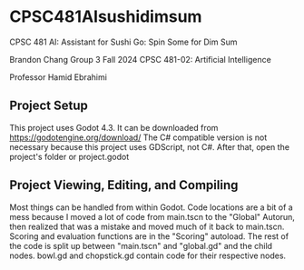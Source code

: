 # CPSC481AIsushidimsum
CPSC 481 AI: Assistant for Sushi Go: Spin Some for Dim Sum

Brandon Chang Group 3
Fall 2024 CPSC 481-02: Artificial Intelligence

Professor Hamid Ebrahimi

## Project Setup
This project uses Godot 4.3. It can be downloaded from https://godotengine.org/download/ The C# compatible version is not necessary because this project uses GDScript, not C#. After that, open the project's folder or project.godot

## Project Viewing, Editing, and Compiling
Most things can be handled from within Godot. Code locations are a bit of a mess because I moved a lot of code from main.tscn to the "Global" Autorun, then realized that was a mistake and moved much of it back to main.tscn. Scoring and evaluation functions are in the "Scoring" autoload. The rest of the code is split up between "main.tscn" and "global.gd" and the child nodes. bowl.gd and chopstick.gd contain code for their respective nodes.
